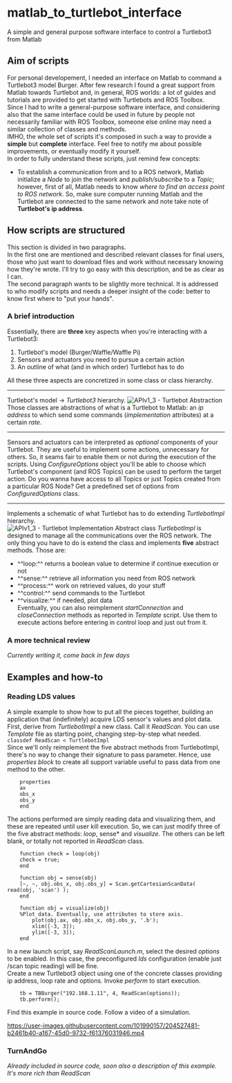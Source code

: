 # matlab_to_turtlebot_interface
 A simple and general purpose software interface to control a Turtlebot3 from Matlab

## Aim of scripts  
For personal developement, I needed an interface on Matlab to command a Turtlebot3 model Burger. After few research I found a great support from Matlab towards Turtlebot and, in general, ROS worlds: a lot of guides and tutorials are provided to get started with Turtlebots and ROS Toolbox.  
Since I had to write a general-purpose software interface, and considering also that the same interface could be used in future by people not necessarily familiar with ROS Toolbox, someone else online may need a similar collection of classes and methods.  
IMHO, the whole set of scripts it's composed in such a way to provide a **simple** but **complete** interface. Feel free to notify me about possible improvements, or eventually modify it yourself.  
In order to fully understand these scripts, just remind few concepts:  
- To establish a communication from and to a ROS network, Matlab initialize a *Node* to join the network and *publish/subscribe* to a *Topic*; however, first of all,   Matlab needs to know *where to find an access point to ROS network*. So, make sure computer running Matlab and the Turtlebot are connected to the same network and note take note of **Turtlebot's ip address**.  

## How scripts are structured  
This section is divided in two paragraphs.  
In the first one are mentioned and described relevant classes for final users, those who just want to download files and work without necessary knowing how they're wrote. I'll try to go easy with this description, and be as clear as I can.  
The second paragraph wants to be slightly more technical. It is addressed to who modify scripts and needs a deeper insight of the code: better to know first where to "put your hands".  
### A brief introduction  
Essentially, there are **three** key aspects when you're interacting with a Turtlebot3:  
1. Turtlebot's model (Burger/Waffle/Waffle Pi)  
2. Sensors and actuators you need to pursue a certain action
3. An outline of what (and in which order) Turtlebot has to do

All these three aspects are concretized in some class or class hierarchy.  
  
---

Turtlebot's model -> *Turtlebot3* hierarchy.
![APIv1_3 - Turtlebot Abstraction](https://user-images.githubusercontent.com/101990157/204527367-8f761769-d0d2-4662-84aa-c76658c5baf3.jpg)
Those classes are abstractions of what is a Turtlebot to Matlab: an *ip address* to which send some commands (*implementation* attributes) at a certain *rate*.  
  
---

Sensors and actuators can be interpreted as *optional* components of your Turtlebot. They are useful to implement some actions, unnecessary for others. So, it seams fair to enable them or not during the execution of the scripts. Using *ConfigureOptions* object you'll be able to choose which Turtlebot's component (and ROS Topics) can be used to perform the target action.  Do you wanna have access to all Topics or just Topics created from a particular ROS Node? Get a predefined set of options from *ConfiguredOptions* class.  
  
---

Implements a schematic of what Turtlebot has to do extending *TurtlebotImpl* hierarchy.  
![APIv1_3 - Turtlebot Implementation](https://user-images.githubusercontent.com/101990157/204527433-29025f4f-1ae9-437e-a61f-368e3ace48c9.jpg)
Abstract class *TurtlebotImpl* is designed to manage all the communications over the ROS network. The only thing you have to do is extend the class and implements **five** abstract methods. Those are:  
- ^^loop:^^ returns a boolean value to determine if continue execution or not  
- ^^sense:^^ retrieve all information you need from ROS network  
- ^^process:^^ work on retrieved values, do your stuff  
- ^^control:^^ send commands to the Turtlebot  
- ^^visualize:^^ if needed, plot data  
Eventually, you can also reimplement *startConnection* and *closeConnection* methods as reported in *Template* script. Use them to execute actions before entering in control loop and just out from it.  
  
### A more technical review  
*Currently writing it, come back in few days*  

## Examples and how-to  
### Reading LDS values  
A simple example to show how to put all the pieces together, building an application that (indefinitely) acquire LDS sensor's values and plot data.  
First, derive from *TurtlebotImpl* a new class. Call it *ReadScan*. You can use *Template* file as starting point, changing step-by-step what needed.  
`classdef ReadScan < TurtlebotImpl`  
Since we'll only reimplement the five abstract methods from TurtlebotImpl, there's no way to change their signature to pass parameter. Hence, use *properties block* to create all support variable useful to pass data from one method to the other.  

```
    properties
    ax
    obs_x
    obs_y
    end
```

The actions performed are simply reading data and visualizing them, and these are repeated until user kill execution. So, we can just modify three of the five abstract methods: *loop*, sense* and *visualize*. The others can be left blank, or totally not reported in *ReadScan* class.  
 
```
    function check = loop(obj)
    check = true;
    end
    
    function obj = sense(obj)
    [~, ~, obj.obs_x, obj.obs_y] = Scan.getCartesianScanData( read(obj, 'scan') );
    end
    
    function obj = visualize(obj)
    %Plot data. Eventually, use attributes to store axis.
        plot(obj.ax, obj.obs_x, obj.obs_y, '.b');
        xlim([-3, 3]);
        ylim([-3, 3]);
    end
```

In a new launch script, say *ReadScanLaunch.m*, select the desired *options* to be enabled. In this case, the preconfigured *lds* configuration (enable just /scan topic reading) will be fine.  
Create a new Turtlebot3 object using one of the concrete classes providing ip address, loop rate and options. Invoke *perform* to start execution.  
 
```
    tb = TBBurger("192.168.1.11", 4, ReadScan(options));
    tb.perform();
```

Find this example in source code. Follow a video of a simulation.  


https://user-images.githubusercontent.com/101990157/204527481-b2461b40-a167-45d0-9732-f61376031946.mp4



### TurnAndGo  
*Already included in source code, soon also a description of this example. It's more rich than ReadScan*  
